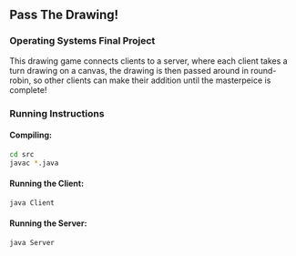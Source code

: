 ## Pass The Drawing!
### Operating Systems Final Project

This drawing game connects clients to a server, where each client takes a turn drawing on a canvas, the drawing is then passed around in round-robin, so other clients can make their addition until the masterpeice is complete!

### Running Instructions
#### Compiling:
```bash
cd src
javac *.java
```
#### Running the Client:
```bash
java Client
```
#### Running the Server:
```bash
java Server
```